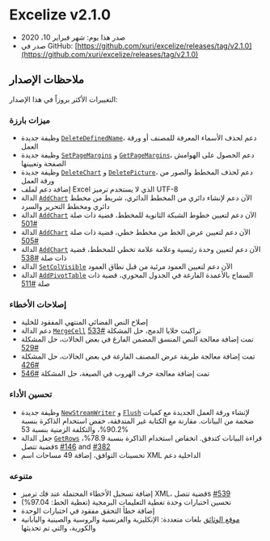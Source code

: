 # Excelize v2.1.0

* صدر هذا يوم: شهر فبراير 10، 2020
* صدر في GitHub: [https://github.com/xuri/excelize/releases/tag/v2.1.0](https://github.com/xuri/excelize/releases/tag/v2.1.0)

## ملاحظات الإصدار

التغييرات الأكثر بروزاً في هذا الإصدار:

### ميزات بارزة

* وظيفة جديدة [`DeleteDefinedName`](https://pkg.go.dev/github.com/360EntSecGroup-Skylar/excelize/v2@v2.1.0#File.DeleteDefinedName)، دعم لحذف الأسماء المعرفة للمصنف أو ورقة العمل
* وظيفة جديدة [`SetPageMargins`](https://pkg.go.dev/github.com/360EntSecGroup-Skylar/excelize/v2@v2.1.0#File.SetPageMargins) و [`GetPageMargins`](https://pkg.go.dev/github.com/360EntSecGroup-Skylar/excelize/v2@v2.1.0#File.GetPageMargins)، دعم الحصول على الهوامش الصفحة وتعيينها
* وظيفة جديدة [`DeleteChart`](https://pkg.go.dev/github.com/360EntSecGroup-Skylar/excelize/v2@v2.1.0#File.DeleteChart) و [`DeletePicture`](https://pkg.go.dev/github.com/360EntSecGroup-Skylar/excelize/v2@v2.1.0#File.DeletePicture)، دعم لحذف المخطط والصور من ورقة العمل
* إضافة دعم لملف Excel الذي لا يستخدم ترميز UTF-8
* الدالة [`AddChart`](https://pkg.go.dev/github.com/360EntSecGroup-Skylar/excelize/v2@v2.1.0#File.AddChart) الآن دعم لإنشاء دائري من المخطط الدائري، شريط من مخطط دائري ومخطط التحرير والسرد
* الدالة [`AddChart`](https://pkg.go.dev/github.com/360EntSecGroup-Skylar/excelize/v2@v2.1.0#File.AddChart) الآن دعم لتعيين خطوط الشبكة الثانوية للمخطط، قضية ذات صلة [#501](https://github.com/xuri/excelize/issues/501)
* الدالة [`AddChart`](https://pkg.go.dev/github.com/360EntSecGroup-Skylar/excelize/v2@v2.1.0#File.AddChart) الآن دعم لتعيين عرض الخط من مخطط خطي، قضية ذات صلة [#505](https://github.com/xuri/excelize/issues/505)
* الدالة [`AddChart`](https://pkg.go.dev/github.com/360EntSecGroup-Skylar/excelize/v2@v2.1.0#File.AddChart) الآن دعم لتعيين وحدة رئيسية وعلامة علامة تخطي للمخطط، قضية ذات صلة [#538](https://github.com/xuri/excelize/issues/538)
* الدالة [`SetColVisible`](https://pkg.go.dev/github.com/360EntSecGroup-Skylar/excelize/v2@v2.1.0#File.SetColVisible) الآن دعم لتعيين العمود مرئية من قبل نطاق العمود
* الدالة [`AddPivotTable`](https://pkg.go.dev/github.com/360EntSecGroup-Skylar/excelize/v2@v2.1.0#File.AddPivotTable) السماح بالأعمدة الفارغة في الجدول المحوري، قضية ذات صلة [#511](https://github.com/xuri/excelize/issues/511)

### إصلاحات الأخطاء

* إصلاح النص الفضائي المنتهي المفقود للخلية
* دعم الدالة [`MergeCell`](https://pkg.go.dev/github.com/360EntSecGroup-Skylar/excelize/v2@v2.1.0#File.MergeCell) تراكبت خلايا الدمج، حل المشكلة [#533](https://github.com/xuri/excelize/issues/533)
* تمت إضافة معالجة النص المنسق المضمن الفارغ في بعض الحالات، حل المشكلة [#529](https://github.com/xuri/excelize/issues/529)
* تمت إضافة معالجة طريقة عرض المصنف الفارغة في بعض الحالات، حل المشكلة [#426](https://github.com/xuri/excelize/issues/426)
* تمت إضافة معالجة حرف الهروب في الصيغة، حل المشكلة [#546](https://github.com/xuri/excelize/issues/546)

### تحسين الأداء

* وظيفة جديدة [`NewStreamWriter`](https://pkg.go.dev/github.com/360EntSecGroup-Skylar/excelize/v2@v2.1.0#File.NewStreamWriter) و [`Flush`](https://pkg.go.dev/github.com/360EntSecGroup-Skylar/excelize/v2@v2.1.0#StreamWriter.Flush) لإنشاء ورقة العمل الجديدة مع كميات ضخمة من البيانات. مقارنة مع الكتابة غير المتدفقة، خفض استخدام الذاكرة بنسبة 90.2%، والتكلفة الزمنية بنسبة 53%
* جعل الدالة [`GetRows`](https://pkg.go.dev/github.com/360EntSecGroup-Skylar/excelize/v2@v2.1.0#File.GetRows) قراءة البيانات كتدفق. انخفاض استخدام الذاكرة بنسبة 78.9%، قضية تتصلs [#146](https://github.com/xuri/excelize/issues/146) and [#382](https://github.com/xuri/excelize/issues/382)
* تحسينات التوافق، إضافة 49 مساحات اسم XML الداخلية دعم

### متنوعه

* إضافة تسجيل الأخطاء المحتملة عند فك ترميز XML، قضية تتصلs [#539](https://github.com/xuri/excelize/issues/539)
* تحسين اختبارات وحدة تغطية التعليمات البرمجية (تغطية الخط: 97.04%)
* إضافة خطأ التحقق مفقود في اختبارات الوحدة
* [موقع الوثائق](https://xuri.me/excelize) بلغات متعددة: الإنكليزية والفرنسية والروسية والصينية واليابانية والكورية، والتي تم تحديثها
